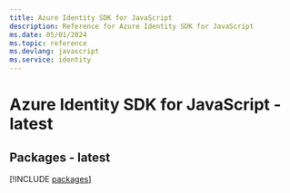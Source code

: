 ```yaml
---
title: Azure Identity SDK for JavaScript
description: Reference for Azure Identity SDK for JavaScript
ms.date: 05/01/2024
ms.topic: reference
ms.devlang: javascript
ms.service: identity
---
```

# Azure Identity SDK for JavaScript - latest
## Packages - latest
[!INCLUDE [packages](identity-index.md)]
